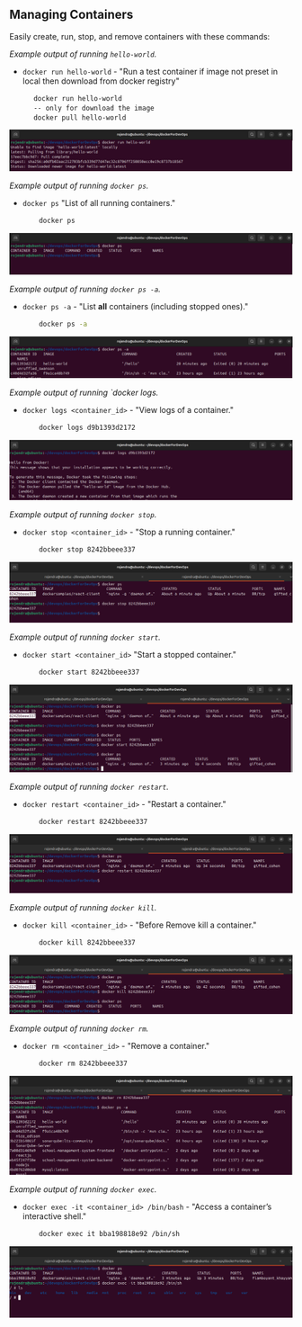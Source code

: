  
## Managing Containers
Easily create, run, stop, and remove containers with these commands:

*Example output of running `hello-world`.*
   - `docker run hello-world`  - "Run a test container if image not preset in local then download from docker registry"

```bash
      docker run hello-world
      -- only for download the image
      docker pull hello-world
   ```
![Docker Run Screenshot](../assets/manage/Screenshot1.png)  
    

*Example output of running `docker ps`.*
   - `docker ps`   "List of all running containers."
        ```bash
            docker ps
        ```
   ![Docker Run Screenshot2](../assets/manage/Screenshot2.png)  
    

*Example output of running `docker ps -a`.*
   - `docker ps -a` - "List **all** containers (including stopped ones)."
        ```bash
            docker ps -a
        ```
   ![Docker Run Screenshot3](../assets/manage/Screenshot3.png)  
    

*Example output of running `docker logs.*
  - `docker logs <container_id>` - "View logs of a container."
    ```bash
        docker logs d9b1393d2172
    ```
  ![Docker Run Screenshot4](../assets/manage/Screenshot4.png)  



*Example output of running `docker stop`.*
   - `docker stop <container_id>` - "Stop a running container."
        ```bash
            docker stop 8242bbeee337
        ```
   ![Docker Run Screenshot5](../assets/manage/Screenshot5.png)  


*Example output of running `docker start`.*
   - `docker start <container_id>` "Start a stopped container."
        ```bash
            docker start 8242bbeee337
        ```
   ![Docker Run Screenshot6](../assets/manage/Screenshot6.png)  
  

*Example output of running `docker restart`.*
   - `docker restart <container_id>`  - "Restart a container."
        ```bash
            docker restart 8242bbeee337
        ```
   ![Docker Run Screenshot7](../assets/manage/Screenshot7.png)  
    

*Example output of running `docker kill`.*
  - `docker kill <container_id>`  - "Before Remove kill a container."
    ```bash
        docker kill 8242bbeee337
    ```
  ![Docker Run Screenshot8](../assets/manage/Screenshot8.png)  
  
*Example output of running `docker rm`.*
   - `docker rm <container_id>`  - "Remove a container."
        ```bash
            docker rm 8242bbeee337
        ```
   ![Docker Run Screenshot9](../assets/manage/Screenshot9.png)  
    

*Example output of running `docker exec`.*
   - `docker exec -it <container_id> /bin/bash` - "Access a container’s interactive shell."
        ```bash
            docker exec it bba198818e92 /bin/sh
        ```
   ![Docker Run Screenshot10](../assets/manage/Screenshot10.png)  
    

